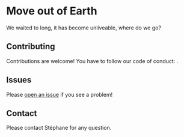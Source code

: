 # Move out of Earth

We waited to long, it has become unliveable, where do we go?

## Contributing

Contributions are welcome! You have to follow our code of conduct: <link>.

## Issues

Please [open an issue](https://github.com/stragu/planets/issues) if you see a problem!

## Contact

Please contact Stéphane for any question.

